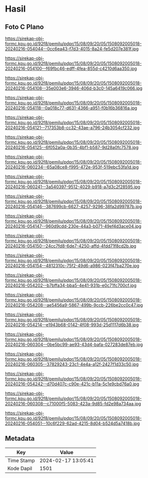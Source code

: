 # Hasil

## Foto C Plano

https://sirekap-obj-formc.kpu.go.id/92f8/pemilu/pdpr/15/08/09/20/05/1508092005018-20240216-054044--0cc6ea43-f7d3-4015-8a24-fe5d207e381f.jpg

https://sirekap-obj-formc.kpu.go.id/92f8/pemilu/pdpr/15/08/09/20/05/1508092005018-20240216-054100--f69fbc46-edff-4fea-855d-c4210d6aa350.jpg

https://sirekap-obj-formc.kpu.go.id/92f8/pemilu/pdpr/15/08/09/20/05/1508092005018-20240216-054108--35e003e6-3946-406d-b3c0-145a6419c066.jpg

https://sirekap-obj-formc.kpu.go.id/92f8/pemilu/pdpr/15/08/09/20/05/1508092005018-20240216-054118--0a018c77-d631-4366-a951-f0b16b36816a.jpg

https://sirekap-obj-formc.kpu.go.id/92f8/pemilu/pdpr/15/08/09/20/05/1508092005018-20240216-054121--717353b8-cc32-43ae-a796-24b3054cf232.jpg

https://sirekap-obj-formc.kpu.go.id/92f8/pemilu/pdpr/15/08/09/20/05/1508092005018-20240216-054125--6f052a0a-0b35-4bf1-b587-9d28a0fc7578.jpg

https://sirekap-obj-formc.kpu.go.id/92f8/pemilu/pdpr/15/08/09/20/05/1508092005018-20240216-060234--65a08ce8-f995-472e-953f-519ebc53fa1d.jpg

https://sirekap-obj-formc.kpu.go.id/92f8/pemilu/pdpr/15/08/09/20/05/1508092005018-20240216-060241--3a540397-9512-4029-b918-a7d3c2f28595.jpg

https://sirekap-obj-formc.kpu.go.id/92f8/pemilu/pdpr/15/08/09/20/05/1508092005018-20240216-054146--387699cb-6627-4257-9296-38fa2d99787b.jpg

https://sirekap-obj-formc.kpu.go.id/92f8/pemilu/pdpr/15/08/09/20/05/1508092005018-20240216-054147--960d9cdd-230e-44a3-b071-49ef4d3ace04.jpg

https://sirekap-obj-formc.kpu.go.id/92f8/pemilu/pdpr/15/08/09/20/05/1508092005018-20240216-054150--24cc7fd8-6de7-4250-affd-4fdd71f8cd2b.jpg

https://sirekap-obj-formc.kpu.go.id/92f8/pemilu/pdpr/15/08/09/20/05/1508092005018-20240216-054154--4812310c-75f2-49d6-a986-023f47ba270e.jpg

https://sirekap-obj-formc.kpu.go.id/92f8/pemilu/pdpr/15/08/09/20/05/1508092005018-20240216-054202--b7bffa34-bba5-4e41-931b-e0c71fc700cf.jpg

https://sirekap-obj-formc.kpu.go.id/92f8/pemilu/pdpr/15/08/09/20/05/1508092005018-20240216-054208--ae5456a9-5867-499b-9ccb-226be2cc0c47.jpg

https://sirekap-obj-formc.kpu.go.id/92f8/pemilu/pdpr/15/08/09/20/05/1508092005018-20240216-054214--e1943b68-0142-4f08-993d-25d1117d6b38.jpg

https://sirekap-obj-formc.kpu.go.id/92f8/pemilu/pdpr/15/08/09/20/05/1508092005018-20240216-060304--0be5bc99-ae93-43d4-bafa-027283de87eb.jpg

https://sirekap-obj-formc.kpu.go.id/92f8/pemilu/pdpr/15/08/09/20/05/1508092005018-20240216-060305--37829243-23c1-4e4a-a12f-2427f1d33c50.jpg

https://sirekap-obj-formc.kpu.go.id/92f8/pemilu/pdpr/15/08/09/20/05/1508092005018-20240216-054242--d70d407c-c90e-421c-b11a-5c1e9cbd76a0.jpg

https://sirekap-obj-formc.kpu.go.id/92f8/pemilu/pdpr/15/08/09/20/05/1508092005018-20240216-060308--c71000f5-5083-423a-9d85-fd2e98a734aa.jpg

https://sirekap-obj-formc.kpu.go.id/92f8/pemilu/pdpr/15/08/09/20/05/1508092005018-20240216-054051--10c6f229-62ad-4215-8d04-b524d5a7418b.jpg


## Metadata

| Key        | Value               |
| ---------- | ------------------- |
| Time Stamp | 2024-02-17 13:05:41 |
| Kode Dapil | 1501                |



